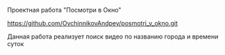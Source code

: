Проектная работа "Посмотри в Окно"

https://github.com/OvchinnikovAndpey/posmotri_v_okno.git

Данная работа реализует поиск видео по названию города и времени суток